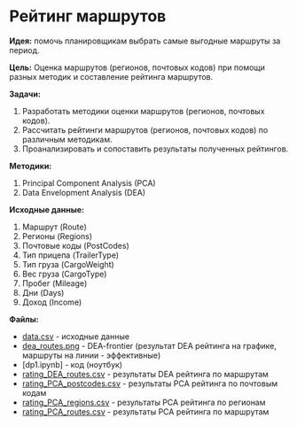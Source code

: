 # Рейтинг маршрутов 

__Идея:__ помочь планировщикам выбрать самые выгодные маршруты за период. 
 
__Цель:__ Оценка маршрутов (регионов, почтовых кодов) при помощи разных методик и составление рейтинга маршрутов.
 
__Задачи:__ 
1.	Разработать методики оценки маршрутов (регионов, почтовых кодов).
2.	Рассчитать рейтинги маршрутов (регионов, почтовых кодов) по различным методикам.
3.	Проанализировать и сопоставить результаты полученных рейтингов.

__Методики:__
1.	Principal Component Analysis (PCA)
2.	Data Envelopment Analysis (DEA)

__Исходные данные:__
1.	Маршрут (Route)
2.	Регионы (Regions)
3.	Почтовые коды (PostCodes)
4.	Тип прицепа (TrailerType)
5.	Тип груза (CargoWeight)
6.	Вес груза (CargoType)
7.	Пробег (Mileage)
8.	Дни (Days)
9.	Доход (Income)

__Файлы:__
- [data.csv](https://github.com/jugo839/routes/blob/master/data.csv) - исходные данные 
- [dea_routes.png](https://github.com/jugo839/routes/blob/master/dea_routes.png) - DEA-frontier (результат DEA рейтинга на графике, маршруты на линии - эффективные)
- [dp1.ipynb] - код (ноутбук)
- [rating_DEA_routes.csv](https://github.com/jugo839/routes/blob/master/rating_DEA_routes.csv) - результаты DEA рейтинга по маршрутам
- [rating_PCA_postcodes.csv](https://github.com/jugo839/routes/blob/master/rating_PCA_postcodes.csv) - результаты PCA рейтинга по почтовым кодам
- [rating_PCA_regions.csv](https://github.com/jugo839/routes/blob/master/rating_PCA_regions.csv) - результаты PCA рейтинга по регионам
- [rating_PCA_routes.csv](https://github.com/jugo839/routes/blob/master/rating_PCA_routes.csv) - результаты PCA рейтинга по маршрутам
